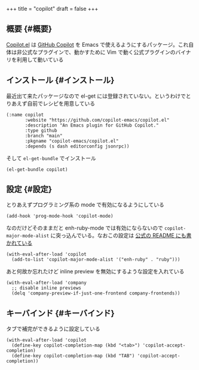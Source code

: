 +++
title = "copilot"
draft = false
+++

## 概要 {#概要}

[Copilot.el](https://github.com/zerolfx/copilot.el) は [GitHub Copilot](https://github.com/features/copilot) を Emacs で使えるようにするパッケージ。これ自体は非公式なプラグインで、動かすために Vim で動く公式プラグインのバイナリを利用して動いている


## インストール {#インストール}

最近出て来たパッケージなので el-get には登録されていない。というわけでとりあえず自前でレシピを用意している

```emacs-lisp
(:name copilot
       :website "https://github.com/copilot-emacs/copilot.el"
       :description "An Emacs plugin for GitHub Copilot."
       :type github
       :branch "main"
       :pkgname "copilot-emacs/copilot.el"
       :depends (s dash editorconfig jsonrpc))
```

そして `el-get-bundle` でインストール

```emacs-lisp
(el-get-bundle copilot)
```


## 設定 {#設定}

とりあえずプログラミング系の mode で有効になるようにしている

```emacs-lisp
(add-hook 'prog-mode-hook 'copilot-mode)
```

なのだけどそのままだと enh-ruby-mode では有効にならないので
`copilot-major-mode-alist` に突っ込んでいる。なおこの設定は [公式の README にも書かれている](https://github.com/zerolfx/copilot.el#programming-language-detection)

```emacs-lisp
(with-eval-after-load 'copilot
  (add-to-list 'copilot-major-mode-alist '("enh-ruby" . "ruby")))
```

あと何故か忘れたけど inline preview を無効にするような設定を入れている

```emacs-lisp
(with-eval-after-load 'company
  ;; disable inline previews
  (delq 'company-preview-if-just-one-frontend company-frontends))
```


## キーバインド {#キーバインド}

タブで補完ができるように設定している

```emacs-lisp
(with-eval-after-load 'copilot
  (define-key copilot-completion-map (kbd "<tab>") 'copilot-accept-completion)
  (define-key copilot-completion-map (kbd "TAB") 'copilot-accept-completion))
```
